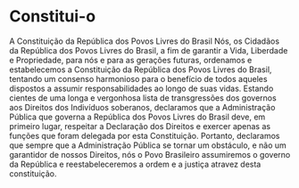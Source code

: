 # Constitui-o
A Constituição da República dos Povos Livres do Brasil
Nós, os Cidadãos da República dos Povos Livres do Brasil, a fim de garantir a Vida, Liberdade e Propriedade, para nós e para as gerações futuras, ordenamos e estabelecemos a Constituição da República dos Povos Livres do Brasil, tentando um consenso harmonioso para o benefício de todos aqueles dispostos a assumir responsabilidades ao longo de suas vidas. Estando cientes de uma longa e vergonhosa lista de transgressões dos governos aos Direitos dos Indivíduos soberanos, declaramos que a Administração Pública que governa a República dos Povos Livres do Brasil deve, em primeiro lugar, respeitar a Declaração dos Direitos e exercer apenas as funções que foram delegada por esta Constituição. Portanto, declaramos que sempre que a Administração Pública se tornar um obstáculo, e não um garantidor de nossos Direitos, nós o Povo Brasileiro assumiremos o governo da República e reestabeleceremos a ordem e a justiça atravez desta constituição.
